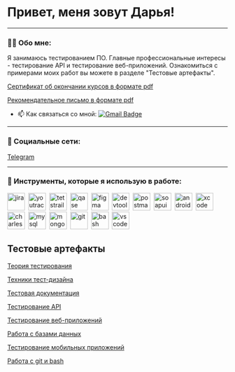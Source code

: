 # Привет, меня зовут Дарья!
---

### 👨‍💻 Обо мне:

Я занимаюсь тестированием ПО. Главные профессиональные интересы - тестирование API и тестирование веб-приложений. 
Ознакомиться с примерами моих работ вы можете в разделе "Тестовые артефакты".


[Сертификат об окончании курсов в формате pdf](https://github.com/user-attachments/files/17560580/Junior_7965450.pdf)

[Рекомендательное письмо в формате pdf](https://github.com/user-attachments/files/17585950/default.pdf)


- 📫 Как связаться со мной: [![Gmail Badge](https://img.shields.io/badge/-Gmail-red?style=flat&logo=Gmail&logoColor=white)](mailto:sanguisorba.md@gmail.com)

---

### 🤝 Социальные сети:

  [Telegram](https://t.me/noyouarethemuffin)
  
---

### 📁 Инструменты, которые я использую в работе:

<div>
  <img src="https://cdn.jsdelivr.net/gh/devicons/devicon/icons/jira/jira-original.svg" title="jira" alt="jira" width="40" height="40"/>&nbsp
  <img src="https://upload.wikimedia.org/wikipedia/commons/thumb/8/8d/YouTrack_Icon.svg/1024px-YouTrack_Icon.svg.png?20200803082248" title="youtrack" alt="youtrack" width="40" height="40"/>&nbsp
  <img src="https://codahosted.io/packs/21236/unversioned/assets/LOGO/ba1091c59bab89cd2fd0f289622731fe16113d7b00905abe64759c313a4b73b76c1b0426076ed76cb74752234c734131df46992d5b8b48fc13e264240e4f7119f736cfeb64df36ded54b5cbf6198b9cadedf18dd0cac5c7dbcd16e6336c29363cd1292ba" title="testrail" alt="tetstrail" width="40" height="40"/>&nbsp
  <img src="https://luna1.co/eb0187.png" title="qase" alt="qase" width="40" height="40"/>&nbsp
  <img src="https://cdn.jsdelivr.net/gh/devicons/devicon/icons/figma/figma-original.svg" title="figma" alt="figma" width="40" height="40"/>&nbsp
  <img src="https://d33wubrfki0l68.cloudfront.net/38b5c953a4667366685d55db55d057c86db1fc54/a0fdc/static/acae6b24d940347661ca901ea07f47c1/chrome-dev-logo-icon.png" title="devtools" alt="devtools" width="40" height="40"/>&nbsp
  <img src="https://seeklogo.com/images/P/postman-logo-0087CA0D15-seeklogo.com.png" title="postman" alt="postman" width="40" height="40"/>&nbsp
  <img src="https://static0.smartbear.co/smartbearbrand/media/images/home/soapui-icon.svg" title="soapui" alt="soapui" width="40" height="40"/>&nbsp
  <img src="https://cdn.jsdelivr.net/gh/devicons/devicon/icons/androidstudio/androidstudio-original.svg" title="android-studio" alt="android-studio" width="40" height="40"/>&nbsp
  <img src="https://cdn.jsdelivr.net/gh/devicons/devicon/icons/xcode/xcode-original.svg" title="xcode" alt="xcode" width="40" height="40"/>&nbsp
  <img src="https://cdn.icon-icons.com/icons2/3053/PNG/512/charles_proxy_macos_bigsur_icon_190302.png" title="charles-proxy" alt="charles-proxy" width="40" height="40"/>&nbsp
  <img src="https://cdn.jsdelivr.net/gh/devicons/devicon/icons/mysql/mysql-original.svg" title="mysql" alt="mysql" width="40" height="40"/>&nbsp
  <img src="https://cdn.jsdelivr.net/gh/devicons/devicon/icons/mongodb/mongodb-original.svg" title="mongodb" alt="mongodb" width="40" height="40"/>&nbsp
  <img src="https://cdn.jsdelivr.net/gh/devicons/devicon/icons/git/git-original.svg" title="git" alt="git" width="40" height="40"/>&nbsp
  <img src="https://upload.wikimedia.org/wikipedia/commons/thumb/4/4b/Bash_Logo_Colored.svg/1024px-Bash_Logo_Colored.svg.png?20180723054350" title="bash" alt="bash" width="40" height="40"/>&nbsp
  <img src="https://cdn.jsdelivr.net/gh/devicons/devicon/icons/vscode/vscode-original.svg" title="vscode" alt="vscode" width="40" height="40"/>&nbsp
  
</div>

## Тестовые артефакты

[Теория тестирования](https://github.com/sanguisorbamd/theory)

[Техники тест-дизайна](https://github.com/sanguisorbamd/design)

[Тестовая документация](https://github.com/sanguisorbamd/docs)

[Тестирование API](https://github.com/sanguisorbamd/api)

[Тестирование веб-приложений](https://github.com/sanguisorbamd/web)

[Работа с базами данных](https://github.com/sanguisorbamd/database)

[Тестирование мобильных приложений](https://github.com/sanguisorbamd/mobile)

[Работа с git и bash](https://github.com/sanguisorbamd/git_bash)
